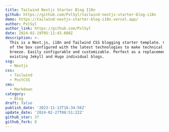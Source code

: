 ```yaml
---
title: Tailwind Nextjs Starter Blog I18n
github: https://github.com/PxlSyl/tailwind-nextjs-starter-blog-i18n
demo: https://tailwind-nextjs-starter-blog-i18n.vercel.app/
author: PxlSyl
author_link: https://github.com/PxlSyl
date: 2024-02-19T05:11:43.608Z
description: >-
  This is a Next.js, i18n and Tailwind CSS blogging starter template. Comes out
  of the box configured with the latest technologies to make technical writing a
  breeze. Easily configurable and customizable. Perfect as a replacement to
  existing Jekyll and Hugo individual blogs.
ssg:
  - Nextjs
css:
  - Tailwind
  - PostCSS
cms:
  - Markdown
category:
  - Blog
draft: false
publish_date: '2023-11-13T16:34:56Z'
update_date: '2024-02-27T08:51:22Z'
github_star: 37
github_fork: 8
---
```

